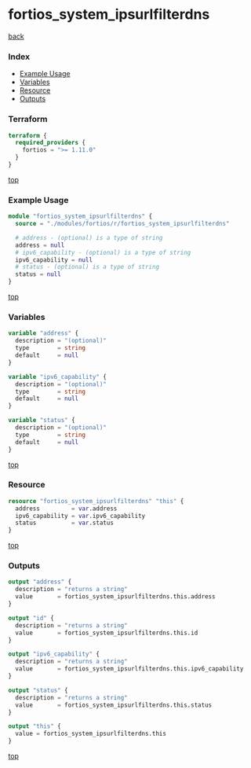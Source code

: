 # fortios_system_ipsurlfilterdns

[back](../fortios.md)

### Index

- [Example Usage](#example-usage)
- [Variables](#variables)
- [Resource](#resource)
- [Outputs](#outputs)

### Terraform

```terraform
terraform {
  required_providers {
    fortios = ">= 1.11.0"
  }
}
```

[top](#index)

### Example Usage

```terraform
module "fortios_system_ipsurlfilterdns" {
  source = "./modules/fortios/r/fortios_system_ipsurlfilterdns"

  # address - (optional) is a type of string
  address = null
  # ipv6_capability - (optional) is a type of string
  ipv6_capability = null
  # status - (optional) is a type of string
  status = null
}
```

[top](#index)

### Variables

```terraform
variable "address" {
  description = "(optional)"
  type        = string
  default     = null
}

variable "ipv6_capability" {
  description = "(optional)"
  type        = string
  default     = null
}

variable "status" {
  description = "(optional)"
  type        = string
  default     = null
}
```

[top](#index)

### Resource

```terraform
resource "fortios_system_ipsurlfilterdns" "this" {
  address         = var.address
  ipv6_capability = var.ipv6_capability
  status          = var.status
}
```

[top](#index)

### Outputs

```terraform
output "address" {
  description = "returns a string"
  value       = fortios_system_ipsurlfilterdns.this.address
}

output "id" {
  description = "returns a string"
  value       = fortios_system_ipsurlfilterdns.this.id
}

output "ipv6_capability" {
  description = "returns a string"
  value       = fortios_system_ipsurlfilterdns.this.ipv6_capability
}

output "status" {
  description = "returns a string"
  value       = fortios_system_ipsurlfilterdns.this.status
}

output "this" {
  value = fortios_system_ipsurlfilterdns.this
}
```

[top](#index)